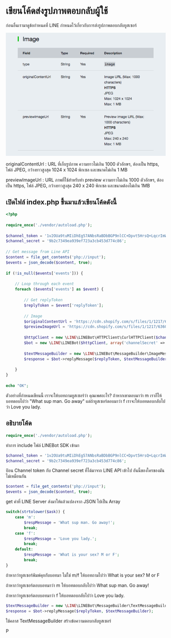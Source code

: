 # เขียนโค้ดส่งรูปภาพตอบกลับผู้ใช้

ก่อนอื่นเรามาดูข้อกำหนดที่ LINE กำหนดไว้เกี่ยวกับการส่งรูปภาพตอบกลับยูสเซอร์

![](/assets/2017-10-12_1107-image.png)

originalContentUrl : URL ที่เก็บรูปภาพ ความยาวไม่เกิน 1000 ตัวอักษร, ต้องเป็น https, ไฟล์ JPEG, กว้างยาวสูงสุด 1024 x 1024 พิกเซล และขนาดไม่เกิน 1 MB

previewImageUrl : URL ภาพที่ใช้สำหรับทำ preview ความยาวไม่เกิน 1000 ตัวอักษร, ต้องเป็น https, ไฟล์ JPEG, กว้างยาวสูงสุด 240 x 240 พิกเซล และขนาดต้องไม่เกิน 1MB

## เปิดไฟล์ index.php ขึ้นมาแล้วเขียนโค้ดดังนี้

```php
<?php

require_once('./vendor/autoload.php');

$channel_token = '1v2OUa9tuMIiDhEg57ANbsRaBDbBGP9nlCC+Dpvt5HrsQ+LqcrImWPUBkH8re/pwqxv56d15kZeMoU/vQ0zuzPFlbhFM7AhRMZwLrSkLdcjbFurwXGOyHLt8MdgzLfAe7r0BsQV5cATlUanW3OgJewdB04t89/1O/w1cDnyilFU=';
$channel_secret = '9b2c7349ea939ef723a3cb453d774c86';

// Get message from Line API
$content = file_get_contents('php://input');
$events = json_decode($content, true);

if (!is_null($events['events'])) {

	// Loop through each event
	foreach ($events['events'] as $event) {
    
        // Get replyToken
        $replyToken = $event['replyToken'];

        // Image
        $originalContentUrl = 'https://cdn.shopify.com/s/files/1/1217/6360/products/Shinkansen_Tokaido_ShinFuji_001_1e44e709-ea47-41ac-91e4-89b2b5eb193a_grande.jpg?v=1489641827';
        $previewImageUrl = 'https://cdn.shopify.com/s/files/1/1217/6360/products/Shinkansen_Tokaido_ShinFuji_001_1e44e709-ea47-41ac-91e4-89b2b5eb193a_grande.jpg?v=1489641827';

        $httpClient = new \LINE\LINEBot\HTTPClient\CurlHTTPClient($channel_token);
        $bot = new \LINE\LINEBot($httpClient, array('channelSecret' => $channel_secret));

        $textMessageBuilder = new \LINE\LINEBot\MessageBuilder\ImageMessageBuilder($originalContentUrl, $previewImageUrl);
        $response = $bot->replyMessage($replyToken, $textMessageBuilder);
        
	}
}

echo "OK";

```

ตัวอย่างที่กำหนดเขียนนี้ เราจะให้บอทถามยูสเซอร์ว่า คุณเพศอะไร? ถ้าหากเขาตอบมาว่า m เราก็ให้บอทตอบไปว่า "What sup man. Go away" แต่ถ้ายูสเซอร์ตอบมาว่า f เราจะให้บอทตอบกลับไปว่า Love you lady.

## อธิบายโค้ด

```php
require_once('./vendor/autoload.php');
```

ทำการ include ไฟล์ LINEBot SDK เข้ามา

```php
$channel_token = '1v2OUa9tuMIiDhEg57ANbsRaBDbBGP9nlCC+Dpvt5HrsQ+LqcrImWPUBkH8re/pwqxv56d15kZeMoU/vQ0zuzPFlbhFM7AhRMZwLrSkLdcjbFurwXGOyHLt8MdgzLfAe7r0BsQV5cATlUanW3OgJewdB04t89/1O/w1cDnyilFU=';
$channel_secret = '9b2c7349ea939ef723a3cb453d774c86';
```

ป้อน Channel token กับ Channel secret ที่ได้มาจาก LINE API เข้าไป อันนี้ของใครของมันไม่เหมือนกัน

```php
$content = file_get_contents('php://input');
$events = json_decode($content, true);
```

get ค่าที่ LINE Server ส่งมาให้แล้วแปลงจาก JSON ไปเป็น Array

```php
switch(strtolower($ask)) {
    case 'm':
        $respMessage = 'What sup man. Go away!';
        break;
    case 'f':
        $respMessage = 'Love you lady.';
        break;
    default:
        $respMessage = 'What is your sex? M or F';
        break;    
}
```

ถ้าหากว่ายูสเซอร์พิมพ์คุยกับบอทมา ไม่ใช่ m/f ให้บอทถามไปว่า What is your sex? M or F

ถ้าหากว่ายูสเซอร์ตอบบอทมาว่า m ให้บอทตอบกลับไปว่า What sup man. Go away!

ถ้าหากว่ายูสเซอร์ตอบบอทมาว่า f ให้บอทตอบกลับไปว่า Love you lady.

```php
$textMessageBuilder = new \LINE\LINEBot\MessageBuilder\TextMessageBuilder($respMessage);
$response = $bot->replyMessage($replyToken, $textMessageBuilder);
```

ใช้คลาส TextMessageBuilder สร้างข้อความตอบกลับยูสเซอร์

P

